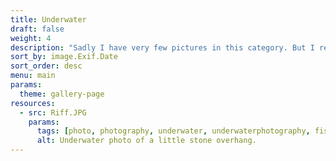 ```yaml
---
title: Underwater
draft: false
weight: 4
description: "Sadly I have very few pictures in this category. But I really like the idea of taking more pictures underwater."
sort_by: image.Exif.Date
sort_order: desc
menu: main
params:
  theme: gallery-page
resources:
  - src: Riff.JPG
    params:
      tags: [photo, photography, underwater, underwaterphotography, fish, blue, ocean]
      alt: Underwater photo of a little stone overhang.
---
```


